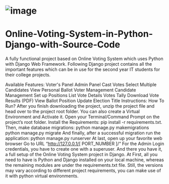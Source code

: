 # ![image](https://github.com/takeshi05/Online-Voting-System-in-Python-Django-with-Source-Code/assets/45628093/40124db7-1118-4ef1-bc80-8271d201165f)


# Online-Voting-System-in-Python-Django-with-Source-Code
A fully functional project based on Online Voting System which uses Python with Django Web Framework. Following Django project contains all the important features which can be in use for the second year IT students for their college projects.

Available Features:
Voter's Panel
Admin Panel
Cast Votes
Select Multiple Candidates
View Personal Ballot
Voter Management
Candidate Management
Set up Positions
List Vote Details
Votes Tally
Download Vote Results (PDF)
View Ballot Position
Update Election Title
Instructions: How To Run?
After you finish downloading the project, unzip the project file and head over to the project root folder.
You can also create a Virtual Environment and Activate it.
Open your Terminal/Command Prompt on the project’s root folder.
Install the Requirements: pip install -r requirements.txt.
Then, make database migrations: python manage.py makemigrations
python manage.py migrate
And finally, after a successful migration run the application: python manage.py runserver
At last, open up your favorite web browser
Go to URL “http://127.0.0.1/[ PORT_NUMBER ]/“
For the Admin Login credentials, you have to create one with a superuser.
And there you have it, a full setup of the Online Voting System project in Django. At First, all you need to have is Python and Django installed on your local machine, whereas the remaining modules are under the requirements.txt file. Still, the versions may vary according to different project requirements, you can make use of it with python virtual environments.
